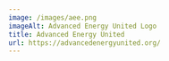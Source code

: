 ```yaml
---
image: /images/aee.png
imageAlt: Advanced Energy United Logo
title: Advanced Energy United
url: https://advancedenergyunited.org/
---
```

